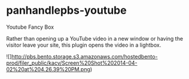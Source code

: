 panhandlepbs-youtube
====================

Youtube Fancy Box


Rather than opening up a YouTube video in a new window or having the visitor leave your site, this plugin opens the video in a lightbox.

![]http://pbs.bento.storage.s3.amazonaws.com/hostedbento-prod/filer_public/kacv/Screen%20Shot%202014-04-02%20at%204.26.39%20PM.png)
